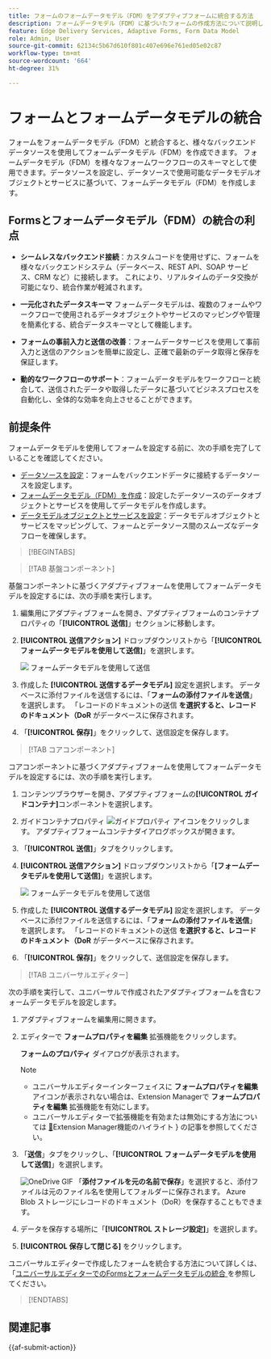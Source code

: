 ```yaml
---
title: フォームのフォームデータモデル（FDM）をアダプティブフォームに統合する方法
description: フォームデータモデル（FDM）に基づいたフォームの作成方法について説明します。FDM でデータモデルオブジェクトのサンプルデータを生成し、編集します。
feature: Edge Delivery Services, Adaptive Forms, Form Data Model
role: Admin, User
source-git-commit: 62134c5b67d610f801c407e696e761ed05e02c87
workflow-type: tm+mt
source-wordcount: '664'
ht-degree: 31%

---
```


# フォームとフォームデータモデルの統合

フォームをフォームデータモデル（FDM）と統合すると、様々なバックエンドデータソースを使用してフォームデータモデル（FDM）を作成できます。 フォームデータモデル（FDM）を様々なフォームワークフローのスキーマとして使用できます。データソースを設定し、データソースで使用可能なデータモデルオブジェクトとサービスに基づいて、フォームデータモデル（FDM）を作成します。

## Formsとフォームデータモデル（FDM）の統合の利点

* **シームレスなバックエンド接続**：カスタムコードを使用せずに、フォームを様々なバックエンドシステム（データベース、REST API、SOAP サービス、CRM など）に接続します。 これにより、リアルタイムのデータ交換が可能になり、統合作業が軽減されます。
* **一元化されたデータスキーマ** フォームデータモデルは、複数のフォームやワークフローで使用されるデータオブジェクトやサービスのマッピングや管理を簡素化する、統合データスキーマとして機能します。

* **フォームの事前入力と送信の改善**：フォームデータサービスを使用して事前入力と送信のアクションを簡単に設定し、正確で最新のデータ取得と保存を保証します。

* **動的なワークフローのサポート**：フォームデータモデルをワークフローと統合して、送信されたデータや取得したデータに基づいてビジネスプロセスを自動化し、全体的な効率を向上させることができます。

## 前提条件

フォームデータモデルを使用してフォームを設定する前に、次の手順を完了していることを確認してください。

* [データソースを設定](/help/forms/configure-data-sources.md)：フォームをバックエンドデータに接続するデータソースを設定します。
* [フォームデータモデル（FDM）を作成](/help/forms/create-form-data-models.md)：設定したデータソースのデータオブジェクトとサービスを使用してデータモデルを作成します。
* [データモデルオブジェクトとサービスを設定](/help/forms/work-with-form-data-model.md)：データモデルオブジェクトとサービスをマッピングして、フォームとデータソース間のスムーズなデータフローを確保します。

>[!BEGINTABS]

>[!TAB 基盤コンポーネント]

基盤コンポーネントに基づくアダプティブフォームを使用してフォームデータモデルを設定するには、次の手順を実行します。

1. 編集用にアダプティブフォームを開き、アダプティブフォームのコンテナプロパティの「**[!UICONTROL 送信]**」セクションに移動します。
1. **[!UICONTROL 送信アクション]** ドロップダウンリストから「**[!UICONTROL フォームデータモデルを使用して送信]**」を選択します。

   ![&#x200B; フォームデータモデルを使用して送信 &#x200B;](/help/forms/assets/submit-uisng-fdm-fc.png)

1. 作成した **[!UICONTROL 送信するデータモデル]** 設定を選択します。
データベースに添付ファイルを送信するには、「**フォームの添付ファイルを送信**」を選択します。 「レコードのドキュメントの送信 **を選択すると、レコードのドキュメント（DoR** がデータベースに保存されます。
1. 「**[!UICONTROL 保存]**」をクリックして、送信設定を保存します。

>[!TAB コアコンポーネント]

コアコンポーネントに基づくアダプティブフォームを使用してフォームデータモデルを設定するには、次の手順を実行します。

1. コンテンツブラウザーを開き、アダプティブフォームの&#x200B;**[!UICONTROL ガイドコンテナ]**&#x200B;コンポーネントを選択します。
1. ガイドコンテナプロパティ ![ガイドプロパティ](/help/forms/assets/configure-icon.svg) アイコンをクリックします。 アダプティブフォームコンテナダイアログボックスが開きます。
1. 「**[!UICONTROL 送信]**」タブをクリックします。
1. **[!UICONTROL 送信アクション]** ドロップダウンリストから「**[フォームデータモデルを使用して送信]**」を選択します。

   ![&#x200B; フォームデータモデルを使用して送信 &#x200B;](/help/forms/assets/submit-uisng-fdm-cc.png)

1. 作成した **[!UICONTROL 送信するデータモデル]** 設定を選択します。
データベースに添付ファイルを送信するには、「**フォームの添付ファイルを送信**」を選択します。 「レコードのドキュメントの送信 **を選択すると、レコードのドキュメント（DoR** がデータベースに保存されます。
1. 「**[!UICONTROL 保存]**」をクリックして、送信設定を保存します。

>[!TAB ユニバーサルエディター]

次の手順を実行して、ユニバーサルで作成されたアダプティブフォームを含むフォームデータモデルを設定します。

1. アダプティブフォームを編集用に開きます。
1. エディターで **フォームプロパティを編集** 拡張機能をクリックします。

   **フォームのプロパティ** ダイアログが表示されます。

   >[!NOTE]
   >
   > * ユニバーサルエディターインターフェイスに **フォームプロパティを編集** アイコンが表示されない場合は、Extension Managerで **フォームプロパティを編集** 拡張機能を有効にします。
   > * ユニバーサルエディターで拡張機能を有効または無効にする方法については [&#128279;](https://developer.adobe.com/uix/docs/extension-manager/feature-highlights/#enablingdisabling-extensions)Extension Manager機能のハイライト &rbrace; の記事を参照してください。

1. 「**送信**」タブをクリックし、「**[!UICONTROL フォームデータモデルを使用して送信]**」を選択します。

   ![OneDrive GIF](/help/forms/assets/submit-uisng-fdm-ue.png)
「**添付ファイルを元の名前で保存**」を選択すると、添付ファイルは元のファイル名を使用してフォルダーに保存されます。 Azure Blob ストレージにレコードのドキュメント（DoR）を保存することもできます。

1. データを保存する場所に「**[!UICONTROL ストレージ設定]**」を選択します。
1. **[!UICONTROL 保存して閉じる]** をクリックします。

ユニバーサルエディターで作成したフォームを統合する方法について詳しくは、「[&#x200B; ユニバーサルエディターでのFormsとフォームデータモデルの統合 &#x200B;](/help/edge/docs/forms/universal-editor/integrate-forms-with-data-source.md) を参照してください。

>[!ENDTABS]

## 関連記事

{{af-submit-action}}
